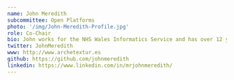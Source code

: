 ```yaml
---
name: John Meredith
subcommittee: Open Platforms
photo: '/img/John-Meredith-Profile.jpg'
role: Co-Chair
bio: John works for the NHS Wales Informatics Service and has over 12 years’ experience working within clinical disciplines as an informatics lead. He is Application Design Architect for the NHS Wales Information Solution for Diabetes Management. He is also a Doctoral student researching health interoperability, data standards and clinical decision support with University of Wales Trinity Saint David.
twitter: JohnMeredith
www: http://www.archetextur.es
github: https://github.com/johnmeredith
linkedin: https://www.linkedin.com/in/mrjohnmeredith/
---
```

